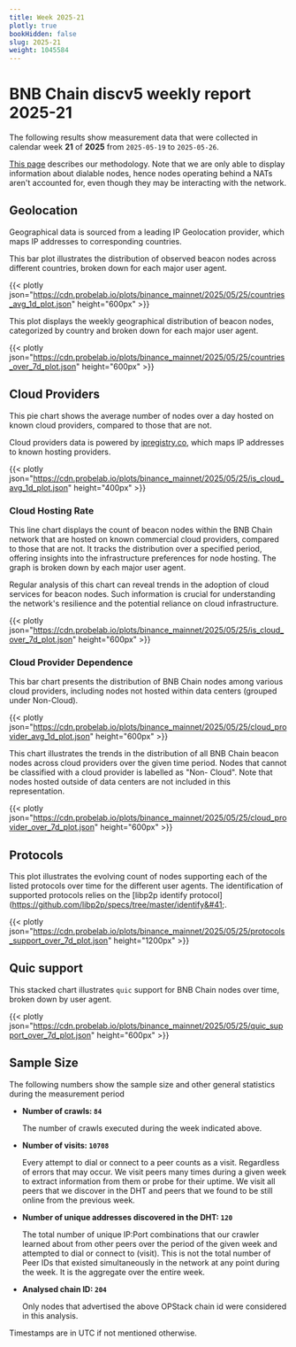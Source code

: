 ```yaml
---
title: Week 2025-21
plotly: true
bookHidden: false
slug: 2025-21
weight: 1045584
---
```


# BNB Chain discv5 weekly report 2025-21

The following results show measurement data that were collected in calendar week **21** of **2025** from `2025-05-19` to `2025-05-26`.

[This page](../methodology) describes our methodology. Note that we are only able to display information about dialable nodes, hence nodes operating behind a NATs aren't accounted for, even though they may be interacting with the network.


## Geolocation

Geographical data is sourced from a leading IP Geolocation provider, which maps IP addresses to corresponding countries.


This bar plot illustrates the distribution of observed beacon nodes across different countries, broken down for each major user agent.

{{< plotly json="https://cdn.probelab.io/plots/binance_mainnet/2025/05/25/countries_avg_1d_plot.json" height="600px" >}}


This plot displays the weekly geographical distribution of beacon nodes, categorized by country and broken down for each major user agent.

{{< plotly json="https://cdn.probelab.io/plots/binance_mainnet/2025/05/25/countries_over_7d_plot.json" height="600px" >}}


## Cloud Providers

This pie chart shows the average number of nodes over a day hosted on known cloud providers, compared to those that are not. 

Cloud providers data is powered by [ipregistry.co](https://ipregistry.co), which maps IP addresses to known hosting providers.

{{< plotly json="https://cdn.probelab.io/plots/binance_mainnet/2025/05/25/is_cloud_avg_1d_plot.json" height="400px" >}}

### Cloud Hosting Rate

This line chart displays the count of beacon nodes within the BNB Chain network that are hosted on known commercial cloud providers, compared to those that are not. It tracks the distribution over a specified period, offering insights into the infrastructure preferences for node hosting. The graph is broken down by each major user agent.

Regular analysis of this chart can reveal trends in the adoption of cloud services for beacon nodes. Such information is crucial for understanding the network's resilience and the potential reliance on cloud infrastructure.

{{< plotly json="https://cdn.probelab.io/plots/binance_mainnet/2025/05/25/is_cloud_over_7d_plot.json" height="600px" >}}

### Cloud Provider Dependence

This bar chart presents the distribution of BNB Chain nodes among various cloud providers, including nodes not hosted within data centers (grouped under Non-Cloud).

{{< plotly json="https://cdn.probelab.io/plots/binance_mainnet/2025/05/25/cloud_provider_avg_1d_plot.json" height="600px" >}}

This chart illustrates the trends in the distribution of all BNB Chain beacon nodes across cloud providers over the given time period. Nodes that cannot be classified with a cloud provider is labelled as "Non-
Cloud". Note that nodes hosted outside of data centers are not included in this representation. 

{{< plotly json="https://cdn.probelab.io/plots/binance_mainnet/2025/05/25/cloud_provider_over_7d_plot.json" height="600px" >}}


## Protocols

This plot illustrates the evolving count of nodes supporting each of the listed protocols over time for the different user agents. The identification of supported protocols relies on the [libp2p identify protocol]&#40;https://github.com/libp2p/specs/tree/master/identify&#41;.

{{< plotly json="https://cdn.probelab.io/plots/binance_mainnet/2025/05/25/protocols_support_over_7d_plot.json" height="1200px" >}}


## Quic support

This stacked chart illustrates `quic` support for BNB Chain nodes over time, broken down by user agent.

{{< plotly json="https://cdn.probelab.io/plots/binance_mainnet/2025/05/25/quic_support_over_7d_plot.json" height="600px" >}}


## Sample Size

The following numbers show the sample size and other general statistics during the measurement period

- **Number of crawls: `84`**
  
  The number of crawls executed during the week indicated above.

- **Number of visits: `10708`**

  Every attempt to dial or connect to a peer counts as a visit. Regardless of errors that may occur. We visit peers many times during a given week to extract information from them or probe for their uptime. We visit all peers that we discover in the DHT and peers that we found to be still online from the previous week.

- **Number of unique addresses discovered in the DHT: `120`**

  The total number of unique IP:Port combinations that our crawler learned about from other peers over the period of the given week and attempted to dial or connect to (visit). This is not the total number of Peer IDs that existed simultaneously in the network at any point during the week. It is the aggregate over the entire week.

- **Analysed chain ID: `204`**
  
  Only nodes that advertised the above OPStack chain id were considered in this analysis.

Timestamps are in UTC if not mentioned otherwise.